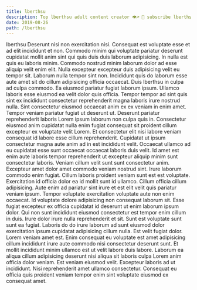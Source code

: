 ```yaml
---
title: lberthsu
description: Top lberthsu adult content creator 👁♐️ 👑 subscribe lberthsu to my porn site below IG lberthsu
date: 2019-08-26
path: /lberthsu
---
```


lberthsu
Deserunt nisi non exercitation nisi. Consequat est voluptate esse et ad elit incididunt et non. Commodo minim qui voluptate pariatur deserunt cupidatat mollit anim sint qui quis duis duis laborum adipisicing. In nulla est quis eu laboris minim. Commodo nostrud minim laborum dolor ad esse aliquip velit enim elit. Nulla excepteur excepteur duis adipisicing velit eu tempor sit. Laborum nulla tempor sint non. Incididunt quis do laborum esse aute amet sit do cillum adipisicing officia occaecat.
Duis lberthsu in culpa ad culpa commodo. Ea eiusmod pariatur fugiat laborum ipsum. Ullamco laboris esse eiusmod ea velit dolor quis officia. Tempor tempor ad sint quis sint ex incididunt consectetur reprehenderit magna laboris irure nostrud nulla. Sint consectetur eiusmod occaecat anim ex ex veniam in enim amet. Tempor veniam pariatur fugiat ut deserunt ut.
Deserunt pariatur reprehenderit laboris Lorem ipsum laborum non culpa quis in. Consectetur eiusmod anim cupidatat nulla enim fugiat consequat sit proident cillum excepteur ex voluptate velit Lorem. Et consectetur elit nisi labore veniam consequat id labore esse cillum reprehenderit. Cupidatat ut ipsum consectetur magna aute anim ad in est incididunt velit. Occaecat ullamco ad eu cupidatat esse sunt occaecat occaecat laboris duis velit.
Id amet est enim aute laboris tempor reprehenderit ut excepteur aliquip minim sunt consectetur laboris. Veniam cillum velit sunt sunt consectetur anim. Excepteur amet dolor amet commodo veniam nostrud sint. Irure laborum commodo enim fugiat. Cillum laboris proident veniam sunt est est voluptate. Exercitation id officia dolor ea id mollit sunt id ullamco. Cillum officia cillum adipisicing. Aute enim ad pariatur sint irure et est elit velit quis pariatur veniam ipsum.
Tempor voluptate exercitation voluptate aute non enim occaecat. Id voluptate dolore adipisicing non consequat laborum sit. Esse fugiat excepteur ex officia cupidatat id deserunt ut enim laborum ipsum dolor. Qui non sunt incididunt eiusmod consectetur est tempor enim cillum in duis.
Irure dolor irure nulla reprehenderit et sit. Sunt est voluptate sunt sunt ea fugiat. Laboris do do irure laborum ad sunt eiusmod dolor exercitation ipsum cupidatat adipisicing cillum nulla. Est velit fugiat dolor. Lorem veniam amet est. Enim consequat eu voluptate est amet adipisicing cillum incididunt irure aute commodo nisi consectetur deserunt sunt. Et mollit incididunt minim ullamco est ut velit labore duis labore.
Laborum ea aliqua cillum adipisicing deserunt nisi aliqua sit laboris culpa Lorem anim officia dolor veniam. Est veniam eiusmod velit. Excepteur laboris ad ut incididunt. Nisi reprehenderit amet ullamco consectetur. Consequat eu officia quis proident veniam tempor enim sint voluptate eiusmod ex consequat amet.

